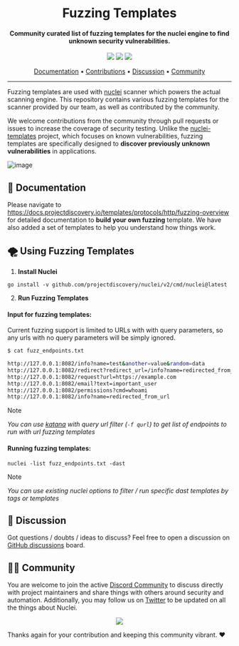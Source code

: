 

<h1 align="center">
Fuzzing Templates
</h1>
<h4 align="center">Community curated list of fuzzing templates for the nuclei engine to find unknown security vulnerabilities.</h4>


<p align="center">
<a href="https://github.com/projectdiscovery/fuzzing-templates/issues"><img src="https://img.shields.io/badge/contributions-welcome-brightgreen.svg?style=flat"></a>
<a href="https://twitter.com/pdnuclei"><img src="https://img.shields.io/twitter/follow/pdnuclei.svg?logo=twitter"></a>
<a href="https://discord.gg/projectdiscovery"><img src="https://img.shields.io/discord/695645237418131507.svg?logo=discord"></a>
</p>
      
<p align="center">
  <a href="https://nuclei.projectdiscovery.io/templating-guide/protocols/http-fuzzing/">Documentation</a> •
  <a href="https://github.com/projectdiscovery/fuzzing-templates/graphs/contributors">Contributions</a> •
  <a href="https://github.com/projectdiscovery/fuzzing-templates/discussions">Discussion</a> •
  <a href="https://discord.gg/projectdiscovery">Community</a>
</p>

----

Fuzzing templates are used with [nuclei](https://github.com/projectdiscovery/nuclei) scanner which powers the actual scanning engine. This repository contains various fuzzing templates for the scanner provided by our team, as well as contributed by the community.

We welcome contributions from the community through pull requests or issues to increase the coverage of security testing. Unlike the [nuclei-templates](https://github.com/projectdiscovery/nuclei-templates) project, which focuses on known vulnerabilities, fuzzing templates are specifically designed to **discover previously unknown vulnerabilities** in applications.


![image](https://user-images.githubusercontent.com/8293321/205839007-b18a1dc2-5b4e-4ee4-9051-c13b30089ee3.png)



📖 Documentation
-----

Please navigate to https://docs.projectdiscovery.io/templates/protocols/http/fuzzing-overview for detailed documentation to **build your own fuzzing** template.
We have also added a set of templates to help you understand how things work.


🌪️ Using Fuzzing Templates
-----

1. **Install Nuclei**

```
go install -v github.com/projectdiscovery/nuclei/v2/cmd/nuclei@latest
```

2. **Run Fuzzing Templates**

#### Input for fuzzing templates:

Current fuzzing support is limited to URLs with with query parameters, so any urls with no query parameters will be simply ignored.

```bash
$ cat fuzz_endpoints.txt

http://127.0.0.1:8082/info?name=test&another=value&random=data
http://127.0.0.1:8082/redirect?redirect_url=/info?name=redirected_from_url
http://127.0.0.1:8082/request?url=https://example.com
http://127.0.0.1:8082/email?text=important_user
http://127.0.0.1:8082/permissions?cmd=whoami
http://127.0.0.1:8082/info?name=redirected_from_url
```

> [!NOTE]
> *You can use [katana](https://github.com/projectdiscovery/katana) with query url filter (`-f qurl`) to get list of endpoints to run with url fuzzing templates* 

#### Running fuzzing templates:

```
nuclei -list fuzz_endpoints.txt -dast
```

> [!NOTE]
> *You can use existing nuclei options to filter / run specific dast templates by tags or templates*

💬 Discussion
-----

Got questions / doubts / ideas to discuss?
Feel free to open a discussion on [GitHub discussions](https://github.com/projectdiscovery/fuzzing-templates/discussions) board.


👨‍💻 Community
-----

You are welcome to join the active [Discord Community](https://discord.gg/projectdiscovery) to discuss directly with project maintainers and share things with others around security and automation.
Additionally, you may follow us on [Twitter](https://twitter.com/pdnuclei) to be updated on all the things about Nuclei.


<p align="center">
<a href="https://github.com/projectdiscovery/fuzzing-templates/graphs/contributors">
  <img src="https://contrib.rocks/image?repo=projectdiscovery/fuzzing-templates&max=300">
</a>
</p>


Thanks again for your contribution and keeping this community vibrant. ❤️

